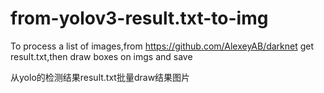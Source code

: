 # from-yolov3-result.txt-to-img
To process a list of images,from https://github.com/AlexeyAB/darknet get result.txt,then draw boxes on imgs and save

从yolo的检测结果result.txt批量draw结果图片
